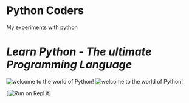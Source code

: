 # Python Coders
My experiments with python
# *Learn Python - The ultimate Programming Language*

![welcome to the world of Python!](https://www.freepngimg.com/thumb/python_logo/4-2-python-logo-picture.png) ![welcome to the world of Python!](https://freepngimg.com/thumb/python_logo/1-2-python-logo-png.png) 

[![Run on Repl.it](https://repl.it/badge/github/Python-Coders-Geeks/python-codes)]
